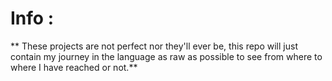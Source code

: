 # Info : 
** These projects are not perfect nor they'll ever be, this repo will just contain my journey in the language as raw as possible to see from where to where I have reached or not.**
